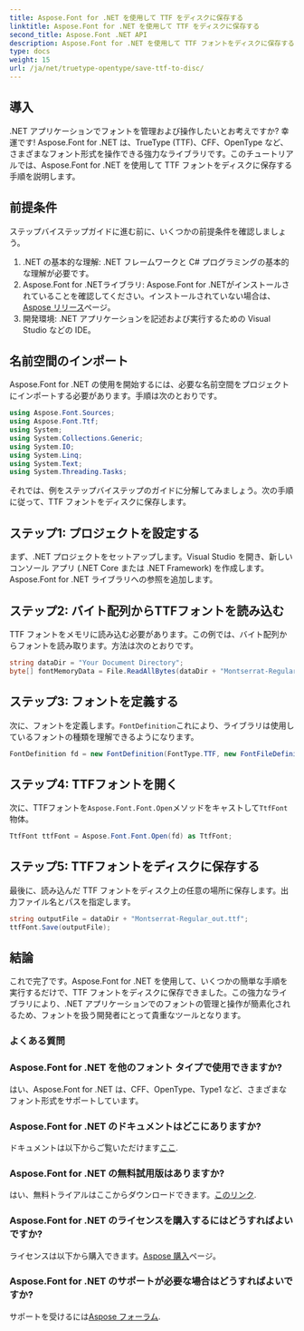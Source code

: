 ```yaml
---
title: Aspose.Font for .NET を使用して TTF をディスクに保存する
linktitle: Aspose.Font for .NET を使用して TTF をディスクに保存する
second_title: Aspose.Font .NET API
description: Aspose.Font for .NET を使用して TTF フォントをディスクに保存する方法を学びます。.NET アプリケーションでシームレスなフォント管理を行うには、ステップ バイ ステップ ガイドに従ってください。
type: docs
weight: 15
url: /ja/net/truetype-opentype/save-ttf-to-disc/
---
```

## 導入
.NET アプリケーションでフォントを管理および操作したいとお考えですか? 幸運です! Aspose.Font for .NET は、TrueType (TTF)、CFF、OpenType など、さまざまなフォント形式を操作できる強力なライブラリです。このチュートリアルでは、Aspose.Font for .NET を使用して TTF フォントをディスクに保存する手順を説明します。
## 前提条件
ステップバイステップガイドに進む前に、いくつかの前提条件を確認しましょう。
1. .NET の基本的な理解: .NET フレームワークと C# プログラミングの基本的な理解が必要です。
2.  Aspose.Font for .NETライブラリ: Aspose.Font for .NETがインストールされていることを確認してください。インストールされていない場合は、[Aspose リリース](https://releases.aspose.com/font/net/)ページ。
3. 開発環境: .NET アプリケーションを記述および実行するための Visual Studio などの IDE。
## 名前空間のインポート
Aspose.Font for .NET の使用を開始するには、必要な名前空間をプロジェクトにインポートする必要があります。手順は次のとおりです。
```csharp
using Aspose.Font.Sources;
using Aspose.Font.Ttf;
using System;
using System.Collections.Generic;
using System.IO;
using System.Linq;
using System.Text;
using System.Threading.Tasks;
```
それでは、例をステップバイステップのガイドに分解してみましょう。次の手順に従って、TTF フォントをディスクに保存します。
## ステップ1: プロジェクトを設定する
まず、.NET プロジェクトをセットアップします。Visual Studio を開き、新しいコンソール アプリ (.NET Core または .NET Framework) を作成します。Aspose.Font for .NET ライブラリへの参照を追加します。
## ステップ2: バイト配列からTTFフォントを読み込む
TTF フォントをメモリに読み込む必要があります。この例では、バイト配列からフォントを読み取ります。方法は次のとおりです。
```csharp
string dataDir = "Your Document Directory";
byte[] fontMemoryData = File.ReadAllBytes(dataDir + "Montserrat-Regular.ttf");
```
## ステップ3: フォントを定義する
次に、フォントを定義します。`FontDefinition`これにより、ライブラリは使用しているフォントの種類を理解できるようになります。
```csharp
FontDefinition fd = new FontDefinition(FontType.TTF, new FontFileDefinition("ttf", new ByteContentStreamSource(fontMemoryData)));
```
## ステップ4: TTFフォントを開く
次に、TTFフォントを`Aspose.Font.Font.Open`メソッドをキャストして`TtfFont`物体。
```csharp
TtfFont ttfFont = Aspose.Font.Font.Open(fd) as TtfFont;
```
## ステップ5: TTFフォントをディスクに保存する
最後に、読み込んだ TTF フォントをディスク上の任意の場所に保存します。出力ファイル名とパスを指定します。
```csharp
string outputFile = dataDir + "Montserrat-Regular_out.ttf";
ttfFont.Save(outputFile);
```

## 結論
これで完了です。Aspose.Font for .NET を使用して、いくつかの簡単な手順を実行するだけで、TTF フォントをディスクに保存できました。この強力なライブラリにより、.NET アプリケーションでのフォントの管理と操作が簡素化されるため、フォントを扱う開発者にとって貴重なツールとなります。
### よくある質問
### Aspose.Font for .NET を他のフォント タイプで使用できますか?
はい、Aspose.Font for .NET は、CFF、OpenType、Type1 など、さまざまなフォント形式をサポートしています。
### Aspose.Font for .NET のドキュメントはどこにありますか?
ドキュメントは以下からご覧いただけます[ここ](https://reference.aspose.com/font/net/).
### Aspose.Font for .NET の無料試用版はありますか?
はい、無料トライアルはここからダウンロードできます。[このリンク](https://releases.aspose.com/).
### Aspose.Font for .NET のライセンスを購入するにはどうすればよいですか?
ライセンスは以下から購入できます。[Aspose 購入](https://purchase.aspose.com/buy)ページ。
### Aspose.Font for .NET のサポートが必要な場合はどうすればよいですか?
サポートを受けるには[Aspose フォーラム](https://forum.aspose.com/c/font/41).
